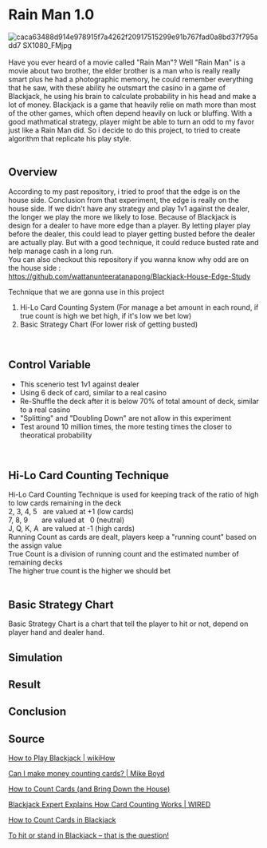 # Rain Man 1.0
![caca63488d914e978915f7a4262f20917515299e91b767fad0a8bd37f795add7 _SX1080_FMjpg_](https://github.com/user-attachments/assets/2f5021a9-748d-4e16-b6a9-ac283aee165e)<br><br>
Have you ever heard of a movie called "Rain Man"? Well "Rain Man" is a movie about two brother, the elder brother is a man who is really really smart plus he had a photographic memory, he could remember everything that he saw, with these ability he outsmart the casino in a game of Blackjack, he using his brain to calculate probability in his head and make a lot of money. Blackjack is a game that heavily relie on math more than most of the other games, which often depend heavily on luck or bluffing. With a good mathmatical strategy, player might be able to turn an odd to my favor just like a Rain Man did. So i decide to do this project, to tried to create algorithm that replicate his play style. <br><br>


## Overview
According to my past repository, i tried to proof that the edge is on the house side. Conclusion from that experiment, the edge is really on the house side. If we didn't have any strategy and play 1v1 against the dealer, the longer we play the more we likely to lose. Because of Blackjack is design for a dealer to have more edge than a player. By letting player play before the dealer, this could lead to player getting busted before the dealer are actually play. But with a good technique, it could reduce busted rate and help manage cash in a long run. <br>
You can also checkout this repository if you wanna know why odd are on the house side : <br>
https://github.com/wattanunteeratanapong/Blackjack-House-Edge-Study <br>

Technique that we are gonna use in this project 
1. Hi-Lo Card Counting System (For manage a bet amount in each round, if true count is high we bet high, if it's low we bet low)
2. Basic Strategy Chart (For lower risk of getting busted)
<br>

## Control Variable
- This scenerio test 1v1 against dealer
- Using 6 deck of card, similar to a real casino
- Re-Shuffle the deck after it is below 70% of total amount of deck, similar to a real casino
- "Splitting" and "Doubling Down" are not allow in this experiment
- Test around 10 million times, the more testing times the closer to theoratical probability
<br>

## Hi-Lo Card Counting Technique 
Hi-Lo Card Counting Technique is used for keeping track of the ratio of high to low cards remaining in the deck <br>
2, 3, 4, 5&nbsp;&nbsp;&nbsp;are valued at +1 (low cards) <br>
7, 8, 9&nbsp;&nbsp;&nbsp;&nbsp;&nbsp;&nbsp;&nbsp;are valued at &nbsp;&nbsp;0 (neutral) <br>
J, Q, K, A&nbsp;&nbsp;are valued at -1 (high cards) <br>
Running Count as cards are dealt, players keep a "running count" based on the assign value<br>
True Count is a division of running count and the estimated number of remaining decks<br>
The higher true count is the higher we should bet<br>
<br>

## Basic Strategy Chart 
Basic Strategy Chart is a chart that tell the player to hit or not, depend on player hand and dealer hand.
<br>

## Simulation

## Result

## Conclusion

## Source
<a href="https://youtu.be/eyoh-Ku9TCI?si=7lreOZh8m4uysgaU">How to Play Blackjack | wikiHow</a>
<br>

<a href="https://youtu.be/rjfLuM-Pqr8?si=2WPhj4LbADi6T7jW">Can I make money counting cards? | Mike Boyd</a>
<br>

<a href="https://youtu.be/SHK2C-QQR-k?si=cSkeUIwglOLbW2gK">How to Count Cards (and Bring Down the House)</a>
<br>

<a href="https://youtu.be/G_So72lFNIU?si=BCeG_7-1XNIjAAPz">Blackjack Expert Explains How Card Counting Works | WIRED</a>
<br>

<a href="https://www.wikihow.com/Count-Cards-in-Blackjack#:~:text=Every%20time%20a%20card%20is,subtract%201%20from%20the%20total">How to Count Cards in Blackjack</a>
<br>

<a href="https://news.williamhill.com/casino-guides/blackjack-hit-stand/#:~:text=In%20general%2C%20if%20you%20have,showing%2C%20then%20you%20should%20stand">To hit or stand in Blackjack – that is the question!</a>
<br>
